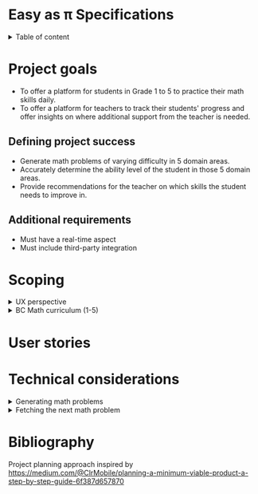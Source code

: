 # Easy as π Specifications

<details>
<summary>Table of content</summary>
- [Easy as π Specifications](#easy-as-%cf%80-specifications)
- [Project goals](#project-goals)
  - [Defining project success](#defining-project-success)
  - [Additional requirements](#additional-requirements)
- [Scoping](#scoping)
  - [UX perspective](#ux-perspective)
    - [Personas](#personas)
    - [Brainstorming user actions](#brainstorming-user-actions)
    - [Pains and gains](#pains-and-gains)
    - [Opportunity statements](#opportunity-statements)
  - [BC Math curriculum (Grade 1 to 5)](#bc-math-curriculum-grade-1-to-5)
- [User stories](#user-stories)
- [Technical considerations](#technical-considerations)
  - [Generating math problems](#generating-math-problems)
    - [Rule-based generation](#rule-based-generation)
    - [Categorizing student's ability](#categorizing-students-ability)
    - [Formulating rules as constraints](#formulating-rules-as-constraints)
    - [Hashing](#hashing)
  - [Adapting to the student's performance](#adapting-to-the-students-performance)
  - [Fetching the next math problem](#fetching-the-next-math-problem)
    - [API](#api)
- [Bibliography](#bibliography)
</details>

# Project goals

- To offer a platform for students in Grade 1 to 5 to practice their math skills daily.
- To offer a platform for teachers to track their students' progress and offer insights
on where additional support from the teacher is needed.

##  Defining project success

- Generate math problems of varying difficulty in 5 domain areas.
- Accurately determine the ability level of the student in those 5 domain areas.
- Provide recommendations for the teacher on which skills the student needs to improve in.

## Additional requirements

- Must have a real-time aspect
- Must include third-party integration

# Scoping

<details>
<summary>UX perspective</summary>

## UX perspective

### Personas

**Students**

<details>
<summary>Ewen (Grade 3 student)</summary>
Ewen loves video games and can quickly get addicted to games on his parent's phones.
He is not very interested in school and lags behing compared to his classmates.
</details>
<details>
<summary>Enora (Grade 5 student)</summary>
Enora generally likes school, but thinks she is not good at math. She rapidly gives up
on math problems, and think she will never improve. At school, she prefers arts and English class.
</details>

<details>
<summary>Gareth (Grade 1 student)</summary>
Gareth loves the thrill of solving puzzles. He is considered brilliant at school, and is quite bored in 
class.
</details>

**Teacher**

<details>
<summary>Jess (Grade 3 teacher)</summary>
Jess is a teacher in a class of 32 students. She struggles to find time to help all her students individually and
she is worried that if she spent more time, the rest of her class would not do anything productive.
</details>

<details>
<summary>George (Grade 5 teacher for students with disabilities)</summary>
George has 5 students in his class with varying levels of cognitive disabilities. His students are generally quite
attentive, but their knowledge and skill level are quite different, and he sometimes has difficulty making his classes
interesting and interactive.
</details>

<details>
<summary>Annie (Parent of a Grade 2 student)</summary>
Annie is a consultant in an engineering firm and has difficulty coming home early most days of the week. She
wants to make sure her son gets enough practice in mathematics to make sure he does well in school.
She wants him to learn how to study, but she doesn't know where to start and is often not around to help him.
</details>

### Brainstorming user actions

| User     | Actions                                                     | Story Ending                                   |
| -------- | ----------------------------------------------------------- | ---------------------------------------------- |
| Students | S1 - Join a teacher virtual classroom                       | Successfully complete the daily set            |
|          | S2 - Work on a daily math set                               | Get feedback on what to work next              |
|          | S3 - Ask for help from their teacher                        |                                                |
|          | S4 - Access learning material to solve a particular problem |                                                |
|          | S5 - Track their success rate                               |                                                |
|          |                                                             |                                                |
| Teachers | T1 - Create a virtual classroom                             | Know the deficiencies of each student          |
|          | T2 - Prepare the content of the daily math set              | Get recommendations on which area is deficient |
|          | T3 - View individual student progress in each domain area   |                                                |
|          | T4 - View recommendations                                   |                                                |
|          | T5 - Respond to students' request for help                  |                                                |
|          | T6 - Add recommended learning material                      |                                                |

\* italicized actions are not being considered for MVP

### Pains and gains

| Pain                                      | Action      | Gain                                      |
| ----------------------------------------- | ----------- | ----------------------------------------- |
| Authentication is difficult               | S1 T1       | Quickly get set up on the app             |
| Getting students on the app is difficult  | S1 T1       | Quickly get set up on the app             |
| Running out of math problems              | S2          | Enough problems for practice              |
| Problems are too difficult                | S2 S3 S4 S5 | Improved learning                         |
| Need practice in certain areas            | S2 S5       | Improved learning                         |
| Need help on math problems                | S3 S4       | Improved learning                         |
| Understanding how well you are performing | S5          | Increased retention and improved learning |
| Lose interest in the app                  | S2 S5       | Increased retention and better data       |
| Know what students need help on           | T3 T4 T5    | Adjust teaching approach                  |
| Adapt the app to current class progress   | T2 T6       | Adjust teaching approach                  |
| Know which students are ahead/lagging     | T3 T4       | Know which students to focus on           |

### Opportunity statements

- How might we make authenticating simple for students?
- How might we make creating a classroom simple for teachers?
- How might we provide enough math problems for students to practice on?
- How might we make sure that the problems are at the correct level of difficulty?
- How might we adapt the app to particular student's deficiencies?
- How can we inform students regarding their performance?
- How can we ensure that students remain engaged in the app ?
- How can we inform the teacher on the areas that students need more help?
- How can we inform the teacher on the students that are ahead/behind the rest of the class?
- How can we let the teacher influence the problems the students are working on?
</details>

<details>
<summary>BC Math curriculum (1-5)</summary>

## BC Math curriculum (Grade 1 to 5)

The BC math curriculum from grade 1 to 5 is focused on building mathematic literacy in the following areas:

- Counting, and number decomposition
- Fractions and decimals
- Patterns (repeating, increasing, decreasing)
- Addition, substraction, multiplication and division
- Financial literacy
- Equations with an unknown number
- Probability
- 2D shapes (describing them, perimeter)

Generally, those concepts remain in focus for each year level, with increased complexity. The curriculum is very precise
regarding the scope of learning for each year level (eg. addition to 20 in Grade 1).

This information could be used to determine which problem to show to students based on their estimated year level.

More information can be found here: https://curriculum.gov.bc.ca/curriculum/mathematics/

</details>

# User stories

# Technical considerations

<details>
<summary>
Generating math problems
</summary>

## Generating math problems

This is the most critical piece of this project. Hence, effort should be made to
ensure this part of the project is extensible without modification to the rest
of the project.

### Rule-based generation

The BC Math curriculum from grade 1 to 5 can easily be transformed into a list of requirements. The curriculum
is divided into 5 major archetypes, each containing a set of problem types.

At each year level, the curriculum specifies a certain number of constraints particular to that year. For example,
in Grade 1, students are expected to be able to add numbers up to 10. These constraints could be used to determine
which problem to show to students.

### Categorizing student's ability

To determine the correct problem to show the student, students will be categorized according to their grade and level
within their grade. There are 3 levels per grade, low, medium, and high level. The rules selected to generate a problem
of a particular type will vary depending on the student's assigned category.

### Formulating rules as constraints

Each rule of a particular problem type can be formulated as a set of controlled and derived variables.

For example, for addition in Grade 1, students are expected to be able to add a "large" number with 
a "small" number to values up to 9. This can be formulated as such, assuming an addition takes the form a + b = c.

Controlled variables:

- `5 < c < 9`
- `0 < b < 3`

Derived variables:

- `a = c - b`

Controlled variables have their domain specified, while derived variables are formulated as an equation consisting of
controlled variables.

An algorithm can pick a random value for the controlled variables, and then compute derived variables as needed.

### Hashing

We need to ensure some determinism when generating math problems. This can be achieved by seeding the random number
generator.

## Adapting to the student's performance

Depending on the student performance, we can adjust the category the student is in to vary the problems difficulty.

**Important** more research is needed in this area to find the best approach to encourage learning. We want to strike
a good balance between giving problems that are not too difficult, and problems that are not too easy.

Students score or loose points depending on whether they get problems right or wrong.
Performance categories (eg. Grade 3 medium level) each allow students a score up to 10 points. 
If a students exceeds these 10 points, they "graduate" to the next category (here, Grade 3 high level).
If a students goes below zero point, they are demoted to the level below (here Grade 3 low level).

Students will receive one point for each correct answer, and loose 2 points for each wrong answer.

It is important to note that these scores are given per problem type. A student may be Grade 2 high on addition,
but Grade 1 medium on substraction.

</details>


<details>
<summary>
Fetching the next math problem
</summary>

## Fetching the next math problem

### API

1.  `GET math-problems/nextProblem?previousResult={previousResult}`

    - Description:    Retrieves the next problem for a specific user based on their result of the previous problem
    - URL:            http://Dunno.com/math-problems/nextProblem?previousResult={previousResult}
    - Headers:        
        ```json
        {
            "userUid": <UUID>
        }
        ```

    - Response:       
        - `HTTP/1.1 200 OK`
            ```json 
            {
                "problemArchetype": "arithmetic",
                "problemType": "addition",
                "problem": "3 + 4 =",
                "solution": ["7"],
                "difficulty": 10,
                "seed": someHash
            }
            ```

        - `HTTP/1.1 400 Bad Request`
            *  when "previousResult" is missing
            *  when "previousResult" is not "correct" or "incorrect"

        - `HTTP/1.1 404 Not Found`
            *  when userUid is not found

        - `HTTP/1.1 500 Internal Server Error`
    

    - Notes:          
        *  "solution" is an array because we could support solution steps in the future
        *  "difficulty" is an arbitray number right now, we still need to define the scale of 
           this and what it means. For now it will just be the average of the numbers on the
           left side of the equation
        *  The next problem will be 1 of 2. Either a harder one or an easier one. This is 
           based on "previousResult". If student got the previous problem correct, the next will
           be harder and vise versa
        *  Asynchrously, 2 potential next math problems will be generated after every call of this endpoint.
           One easier problem for if user gets previous problem wrong, another harder problem for it user gets
           previous problem correct. This will speed up this endpoint, but we will handle this later


2.  `POST math-problems/newTemplate`
   
    - Description:    Inserts a new problem template into the database. *This should be used internally only, not by the app*
    - URL:            http://Dunno.com/math-problems/newTemplate
    - Headers:        `N/A`

    - Request Body:
        ```json
        {
            "problemArchetype": "Arithmetic",
            "problemType": "subtraction",
            "operators": ["-"],
        }
        ```

    - Response: 
        - `HTTP/1.1 201 Created`
            *  problem template successfully saved in db
                    
        - `HTTP/1.1 400 Bad Request`
            *  when any of the fields in the request body are invalid or insufficient given the "problemArchetype"
    
        - `HTTP/1.1 500 Internal Server Error`

    - Notes:          
        *  "problemArchetype" is required because in future different types of problems could be supported. For       
            example: area questions, equation questions, fraction questions. The other fields will likely be different
            based on the "problemArchetype". For example an area question will not require "operators"
        *  The reason I chose this format instead of inputting a string temple like "x - y =" is because we could have
            any number of operands. Also for a problem that tests BEDMAS (4 + (15/3)) we could have operators or brackets
            in any place
    

3.  GET math-problems/allTemplates

    - Description:    Gets all problem templates in the database *This should be used interally only, not by the app*
    - URL:            http://Dunno.com/math-problems/allTemplates
    - Headers:        `N/A`

    - Response: 
        - `HTTP/1.1 200 OK`
            ```json 
            {
                "arithmetic": [
                    {
                        "problemType": "addition",
                        "operators": ["+"]
                    },
                    {
                        "problemType": "subtraction",
                        "operators": ["-"]
                    },
                    {
                        "problemType": "multiplication",
                        "operators": ["*"]
                    },
                    {
                        "problemType": "division",
                        "operators": ["/"]
                    },
                    {
                        "problemType": "bedmas",
                        "operators": ["+", "-", "*", "/", "^", "(", ")"]
                    }
                ],
                "fractions": [
                    {
                        "problemType": "addition",
                        "operators": ["+"]
                    }
                ],
                "Geometry": [
                    {
                        "problemType": "area",
                        "shape": ["circle", "square", "rectangle", "triangle"]
                    }
                ]
            }
            ```
</details>



# Bibliography

Project planning approach inspired by https://medium.com/@ClrMobile/planning-a-minimum-viable-product-a-step-by-step-guide-6f387d657870

